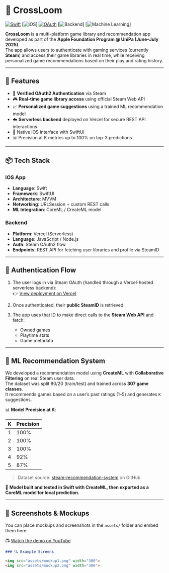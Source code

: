# 🧶 CrossLoom

[![Swift](https://img.shields.io/badge/Swift-5.9-orange?logo=swift)](https://developer.apple.com/swift/)
[![iOS](https://img.shields.io/badge/iOS-17-blue?logo=apple)]
[![OAuth](https://img.shields.io/badge/Auth-Steam%20OAuth2-lightgrey)](https://steamcommunity.com/dev)
[![Backend](https://img.shields.io/badge/Backend-Serverless%20on%20Vercel-black?logo=vercel)]
[![Machine Learning](https://img.shields.io/badge/ML-CreateML%20Recommender-blueviolet)]

**CrossLoom** is a multi-platform game library and recommendation app developed as part of the **Apple Foundation Program @ UniPa (June–July 2025)**.  
The app allows users to authenticate with gaming services (currently **Steam**) and access their game libraries in real time, while receiving personalized game recommendations based on their play and rating history.

---

## 🚀 Features

- 🔐 **Verified OAuth2 Authentication** via Steam  
- 🎮 **Real-time game library access** using official Steam Web API  
- 📈 **Personalized game suggestions** using a trained ML recommendation model  
- ☁️ **Serverless backend** deployed on Vercel for secure REST API interactions  
- 📱 Native iOS interface with SwiftUI  
- 📊 Precision at K metrics up to 100% on top-3 predictions

---

## 📦 Tech Stack

### iOS App
- **Language**: Swift  
- **Framework**: SwiftUI  
- **Architecture**: MVVM  
- **Networking**: URLSession + custom REST calls  
- **ML Integration**: CoreML / CreateML model  

### Backend
- **Platform**: Vercel (Serverless)  
- **Language**: JavaScript / Node.js  
- **Auth**: Steam OAuth2 flow  
- **Endpoints**: REST API for fetching user libraries and profile via SteamID  

---

## 🔐 Authentication Flow

1. The user logs in via Steam OAuth (handled through a Vercel-hosted serverless backend):  
   👉 [View deployment on Vercel](https://vercel.com/akito0011s-projects/cross-loom)

2. Once authenticated, their **public SteamID** is retrieved.

3. The app uses that ID to make direct calls to the **Steam Web API** and fetch:
   - Owned games
   - Playtime stats
   - Game metadata

---

## 🎯 ML Recommendation System

We developed a recommendation model using **CreateML** with **Collaborative Filtering** on real Steam user data.  
The dataset was split 80/20 (train/test) and trained across **307 game classes**.  
It recommends games based on a user’s past ratings (1–5) and generates `K` suggestions.

📊 **Model Precision at K**:

| K | Precision |
|---|-----------|
| 1 | 100%      |
| 2 | 100%      |
| 3 | 100%      |
| 4 | 92%       |
| 5 | 87%       |

> Dataset source: [steam-recommendation-system](https://github.com/your-link) on GitHub

🧠 **Model built and tested in Swift with CreateML, then exported as a CoreML model for local prediction.**

---

## 🧪 Screenshots & Mockups

You can place mockups and screenshots in the `assets/` folder and embed them here:

📺 [Watch the demo on YouTube](https://youtube.com/your-demo-link)


```markdown
### 🔍 Example Screens

<img src="assets/mockup1.png" width="300">
<img src="assets/mockup2.png" width="300">
